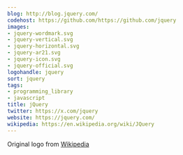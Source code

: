 ```yaml
---
blog: http://blog.jquery.com/
codehost: https://github.com/https://github.com/jquery
images:
- jquery-wordmark.svg
- jquery-vertical.svg
- jquery-horizontal.svg
- jquery-ar21.svg
- jquery-icon.svg
- jquery-official.svg
logohandle: jquery
sort: jquery
tags:
- programming_library
- javascript
title: jQuery
twitter: https://x.com/jquery
website: https://jquery.com/
wikipedia: https://en.wikipedia.org/wiki/JQuery
---
```


Original logo from [Wikipedia](https://en.wikipedia.org/wiki/File:JQuery_logo.svg)